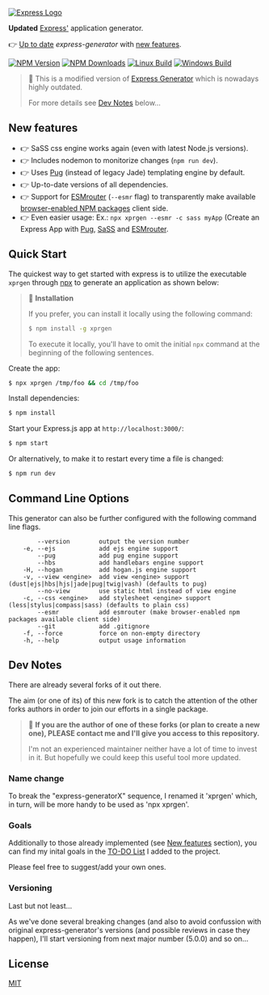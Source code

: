 [![Express Logo](https://i.cloudup.com/zfY6lL7eFa-3000x3000.png)](http://expressjs.com/)

**Updated** [Express'](https://www.npmjs.com/package/express) application generator.

👉 [Up to date](#dev-note) *express-generator* with [new features](new-features).

[![NPM Version][npm-image]][npm-url]
[![NPM Downloads][downloads-image]][downloads-url]
[![Linux Build][github-actions-ci-image]][github-actions-ci-url]
[![Windows Build][appveyor-image]][appveyor-url]

<!-- (Syntax highlighting issue breaker (Sorry)) []() -->


> 📌 This is a modified version of [Express
> Generator](https://github.com/express/generator) which is nowadays highly
> outdated.
> 
> For more details see [Dev Notes](dev-notes) below...

## New features

  * 👉 SaSS css engine works again (even with latest Node.js versions).
  * 👉 Includes nodemon to monitorize changes (`npm run dev`).
  * 👉 Uses [Pug](https://pugjs.org) (instead of legacy Jade) templating engine by default.
  * 👉 Up-to-date versions of all dependencies.
  * 👉 Support for [ESMrouter](https://www.npmjs.com/package/esmrouter)
    (`--esmr` flag) to transparently make available [browser-enabled NPM
    packages](https://docs.npmjs.com/cli/v10/configuring-npm/package-json#browser)
    client side.
  * 👉 Even easier usage: Ex.: `npx xprgen --esmr -c sass myApp` (Create an
    Express App with [Pug](https://pugjs.org), [SaSS](https://sass-lang.com/)
    and [ESMrouter](https://www.npmjs.com/package/esmrouter).


## Quick Start

The quickest way to get started with express is to utilize the executable
`xprgen` through [npx](https://www.npmjs.com/package/npx) to generate an
application as shown below:


> 📌 **Installation**
> 
> If you prefer, you can install it locally using the following command:
> 
> ```sh
> $ npm install -g xprgen
> ```
> 
> To execute it locally, you'll have to omit the initial `npx` command at the
> beginning of the following sentences.


Create the app:

```bash
$ npx xprgen /tmp/foo && cd /tmp/foo
```

Install dependencies:

```bash
$ npm install
```

Start your Express.js app at `http://localhost:3000/`:

```bash
$ npm start
```

Or alternatively, to make it to restart every time a file is changed:

```bash
$ npm run dev
```

## Command Line Options

This generator can also be further configured with the following command line flags.

```
        --version        output the version number
    -e, --ejs            add ejs engine support
        --pug            add pug engine support
        --hbs            add handlebars engine support
    -H, --hogan          add hogan.js engine support
    -v, --view <engine>  add view <engine> support (dust|ejs|hbs|hjs|jade|pug|twig|vash) (defaults to pug)
        --no-view        use static html instead of view engine
    -c, --css <engine>   add stylesheet <engine> support (less|stylus|compass|sass) (defaults to plain css)
        --esmr           add esmrouter (make browser-enabled npm packages available client side)
        --git            add .gitignore
    -f, --force          force on non-empty directory
    -h, --help           output usage information
```

## Dev Notes

There are already several forks of it out there.

The aim (or one of its) of this new fork is to catch the attention of the other
forks authors in order to join our efforts in a single package.

> 📌 **If you are the author of one of these forks (or plan to create a new one),
> PLEASE contact me and I'll give you access to this repository.**
> 
> I'm not an experienced maintainer neither have a lot of time to invest in it.
> But hopefully we could keep this useful tool more updated.

### Name change

To break the "express-generatorX" sequence, I renamed it 'xprgen' which, in
turn, will be more handy to be used as 'npx xprgen'.

### Goals

Additionally to those already implemented (see [New features](new-features)
section), you can find my inital goals in the [TO-DO List](./TODO.md) I added
to the project.

Please feel free to suggest/add your own ones.

### Versioning

Last but not least...

As we've done several breaking changes (and also to avoid confussion with
original express-generator's versions (and possible reviews in case they
happen), I'll start versioning from next major number (5.0.0) and so on...


## License

[MIT](LICENSE)

[npm-image]: https://img.shields.io/npm/v/xprgen.svg
[npm-url]: https://npmjs.org/package/xprgen
[appveyor-image]: https://img.shields.io/appveyor/ci/dougwilson/generator/master.svg?label=windows
[appveyor-url]: https://ci.appveyor.com/project/dougwilson/generator
[downloads-image]: https://img.shields.io/npm/dm/xprgen.svg
[downloads-url]: https://npmjs.org/package/xprgen
[github-actions-ci-image]: https://img.shields.io/github/workflow/status/expressjs/generator/ci/master?label=linux
[github-actions-ci-url]: https://github.com/expressjs/generator/actions/workflows/ci.yml
